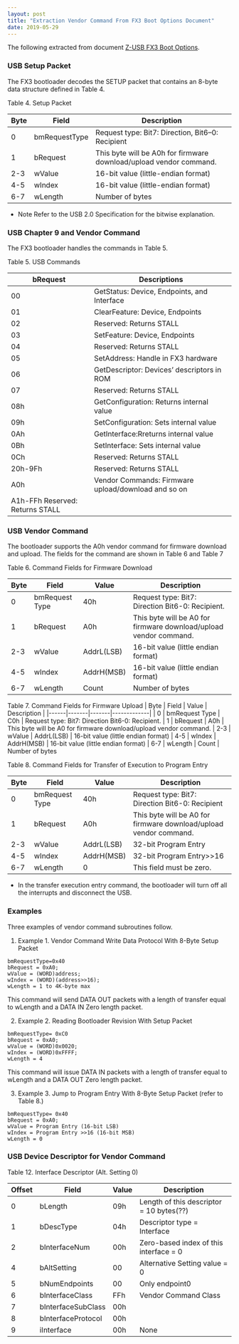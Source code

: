 ```yaml
---
layout: post
title: "Extraction Vendor Command From FX3 Boot Options Document"
date: 2019-05-29
---
```


The following extracted from document [Z-USB FX3 Boot Options]([http://eng.eewiki.net/app/db_page/get_file.php?docid=55346]).

### USB Setup Packet

   The FX3 bootloader decodes the SETUP packet that
   contains an 8-byte data structure defined in Table 4.

   Table 4. Setup Packet

   | Byte |  Field         | Description  |
   |------|----------------|--------------|
   |  0   | bmRequestType  | Request type: Bit7: Direction, Bit6–0: Recipient |
   |  1   | bRequest       | This byte will be A0h for firmware download/upload vendor command. |
   | 2-3  | wValue         | 16-bit value (little-endian format)  |
   | 4-5  | wIndex         | 16-bit value (little-endian format)  |
   | 6-7  | wLength        | Number of bytes                      |

* Note Refer to the USB 2.0 Specification for the bitwise explanation.

### USB Chapter 9 and Vendor Command

   The FX3 bootloader handles the commands in Table 5.

   Table 5. USB Commands

| bRequest | Descriptions                     |
|----------|----------------------------------|
| 00       | GetStatus: Device, Endpoints, and Interface
| 01 | ClearFeature: Device, Endpoints
| 02 | Reserved: Returns STALL
| 03 | SetFeature: Device, Endpoints
| 04 | Reserved: Returns STALL
| 05 | SetAddress: Handle in FX3 hardware
| 06 | GetDescriptor: Devices’ descriptors in ROM
| 07 | Reserved: Returns STALL
| 08h| GetConfiguration: Returns internal value
| 09h| SetConfiguration: Sets internal value
| 0Ah| GetInterface:Rreturns internal value
| 0Bh| SetInterface: Sets internal value
| 0Ch| Reserved: Returns STALL
| 20h-9Fh | Reserved: Returns STALL
| A0h| Vendor Commands: Firmware upload/download and so on
| A1h-FFh Reserved: Returns STALL

### USB Vendor Command

   The bootloader supports the A0h vendor command for
   firmware download and upload. The fields for the
   command are shown in Table 6 and Table 7

   Table 6. Command Fields for Firmware Download

| Byte | Field | Value | Description |
|------|-------|-------|-------------|
| 0 | bmRequest Type | 40h | Request type: Bit7: Direction Bit6-0: Recipient.
| 1 | bRequest       | A0h | This byte will be A0 for firmware download/upload vendor command.
| 2-3 | wValue       | AddrL(LSB) | 16-bit value (little endian format)
| 4-5 | wIndex       | AddrH(MSB) | 16-bit value (little endian format)
| 6-7 | wLength      | Count      | Number of bytes

   Table 7. Command Fields for Firmware Upload
| Byte | Field | Value | Description |
|------|-------|-------|-------------|
| 0    | bmRequest Type | C0h | Request type: Bit7: Direction Bit6-0: Recipient.
| 1    | bRequest       | A0h | This byte will be A0 for firmware download/upload vendor command.
| 2-3 | wValue       | AddrL(LSB) | 16-bit value (little endian format)
| 4-5 | wIndex       | AddrH(MSB) | 16-bit value (little endian format)
| 6-7 | wLength      | Count      | Number of bytes

 Table 8. Command Fields for Transfer of Execution to
Program Entry

| Byte | Field | Value | Description |
|------|-------|-------|-------------|
| 0    | bmRequest Type | 40h        |Request type: Bit7: Direction Bit6-0: Recipient
| 1    | bRequest       | A0h        | This byte will be A0 for firmware download/upload vendor command.
| 2-3  | wValue         | AddrL(LSB) | 32-bit Program Entry
| 4-5  | wIndex         | AddrH(MSB) | 32-bit Program Entry>>16
| 6-7  | wLength        |  0         | This field must be zero.

 * In the transfer execution entry command, the bootloader
   will turn off all the interrupts and disconnect the USB.

### Examples 

Three examples of vendor command subroutines follow.

1. Example 1. Vendor Command Write Data Protocol With 8-Byte Setup Packet
```
bmRequestType=0x40
bRequest = 0xA0;
wValue = (WORD)address;
wIndex = (WORD)(address>>16);
wLength = 1 to 4K-byte max
```
This command will send DATA OUT packets with a length of transfer equal to wLength and a DATA IN Zero length packet.

2. Example 2. Reading Bootloader Revision With Setup Packet
```
bmRequestType= 0xC0
bRequest = 0xA0;
wValue = (WORD)0x0020;
wIndex = (WORD)0xFFFF;
wLength = 4
```
This command will issue DATA IN packets with a length of transfer equal to wLength and a DATA OUT Zero length packet.

3. Example 3. Jump to Program Entry With 8-Byte Setup Packet (refer to Table 8.)
```
bmRequestType= 0x40
bRequest = 0xA0;
wValue = Program Entry (16-bit LSB)
wIndex = Program Entry >>16 (16-bit MSB)
wLength = 0
```

### USB Device Descriptor for Vendor Command

Table 12. Interface Descriptor (Alt. Setting 0)

| Offset | Field   | Value | Description |
|--------|---------|-------|-------------|
| 0      | bLength | 09h   | Length of this descriptor = 10 bytes(??)
| 1      | bDescType | 04h | Descriptor type = Interface
| 2      | bInterfaceNum | 00h | Zero-based index of this interface = 0
| 4      | bAltSetting   | 00  |Alternative Setting value = 0
| 5      | bNumEndpoints | 00  | Only endpoint0
| 6      | bInterfaceClass | FFh | Vendor Command Class
| 7      | bInterfaceSubClass | 00h |
| 8      | bInterfaceProtocol | 00h
| 9      | iInterface         | 00h | None

